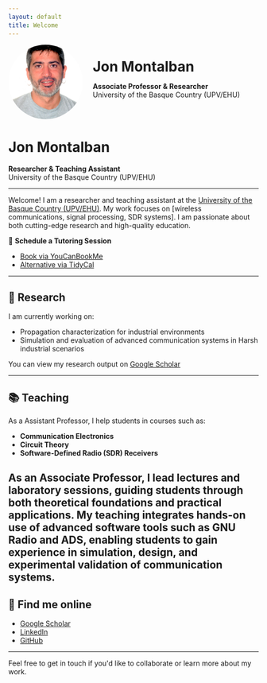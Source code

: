 ```yaml
---
layout: default
title: Welcome
---
```


<div style="display: flex; align-items: center; gap: 20px; margin-bottom: 20px;">
  <img src="/assets/img/BIO.Photo_Low.png" alt="Jon Montalban" style="width:150px; height:150px; object-fit: cover; border-radius: 50%;">
  <div>
    <h1 style="margin: 0;">Jon Montalban</h1>
    <p><strong>Associate Professor & Researcher</strong><br>
    University of the Basque Country (UPV/EHU)</p>
  </div>
</div>

# Jon Montalban

**Researcher & Teaching Assistant**  
University of the Basque Country (UPV/EHU)

---

Welcome! I am a researcher and teaching assistant at the [University of the Basque Country (UPV/EHU)](https://www.ehu.eus/). My work focuses on [wireless communications, signal processing, SDR systems]. I am passionate about both cutting-edge research and high-quality education.

📅 **Schedule a Tutoring Session**  
- [Book via YouCanBookMe](https://mnoj.youcanbook.me/)  
- [Alternative via TidyCal](https://tidycal.com/mnoj/tutoria)

---

## 🔬 Research

I am currently working on:

- Propagation characterization for industrial environments  
- Simulation and evaluation of advanced communication systems in Harsh industrial scenarios

You can view my research output on [Google Scholar](https://scholar.google.com/citations?user=ISoyeTQAAAAJ&hl=es)  

---

## 📚 Teaching

As a Assistant Professor, I help students in courses such as:

- **Communication Electronics**  
- **Circuit Theory**  
- **Software-Defined Radio (SDR) Receivers**

As an Associate Professor, I lead lectures and laboratory sessions, guiding students through both theoretical foundations and practical applications. My teaching integrates hands-on use of advanced software tools such as GNU Radio and ADS, enabling students to gain experience in simulation, design, and experimental validation of communication systems.
---

## 🔗 Find me online

- [Google Scholar](https://scholar.google.com/citations?user=ISoyeTQAAAAJ&hl=es)
- [LinkedIn](https://www.linkedin.com/in/jon-montalban-570277b0/)
- [GitHub](https://github.com/mnoj)

---

Feel free to get in touch if you'd like to collaborate or learn more about my work.
